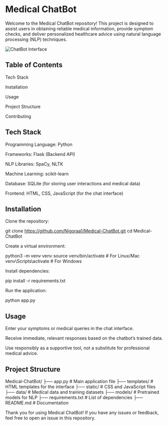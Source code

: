 # Medical ChatBot

Welcome to the Medical ChatBot repository! This project is designed to assist users in obtaining reliable medical information, provide symptom checks, and deliver personalized healthcare advice using natural language processing (NLP) techniques.

![ChatBot Interface](![image](https://github.com/user-attachments/assets/d18b6cc3-473d-4669-badb-5a9699675125))




## Table of Contents

Tech Stack

Installation

Usage

Project Structure

Contributing


## Tech Stack

Programming Language: Python

Frameworks: Flask (Backend API)

NLP Libraries: SpaCy, NLTK

Machine Learning: scikit-learn

Database: SQLite (for storing user interactions and medical data)

Frontend: HTML, CSS, JavaScript (for the chat interface)

## Installation
Clone the repository:

git clone https://github.com/Nigoraa1/Medical-ChatBot.git
cd Medical-ChatBot

Create a virtual environment:

python3 -m venv venv
source venv/bin/activate  # For Linux/Mac
venv\Scripts\activate  # For Windows

Install dependencies:

pip install -r requirements.txt

Run the application:

python app.py

## Usage

Enter your symptoms or medical queries in the chat interface.

Receive immediate, relevant responses based on the chatbot’s trained data.

Use responsibly as a supportive tool, not a substitute for professional medical advice.

## Project Structure
Medical-ChatBot/
├── app.py              # Main application file
├── templates/        # HTML templates for the interface
├── static/           # CSS and JavaScript files
├── data/             # Medical data and training datasets
├── models/           # Pretrained models for NLP
├── requirements.txt  # List of dependencies
├── README.md         # Documentation

Thank you for using Medical ChatBot! If you have any issues or feedback, feel free to open an issue in this repository.



